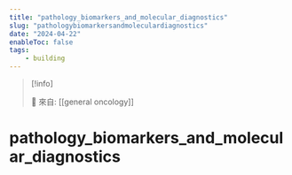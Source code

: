 ```yaml
---
title: "pathology_biomarkers_and_molecular_diagnostics"
slug: "pathologybiomarkersandmoleculardiagnostics"
date: "2024-04-22"
enableToc: false
tags:
    - building
---
```


> [!info]
>
> 🌱 來自: [[general oncology]]

# pathology_biomarkers_and_molecular_diagnostics


